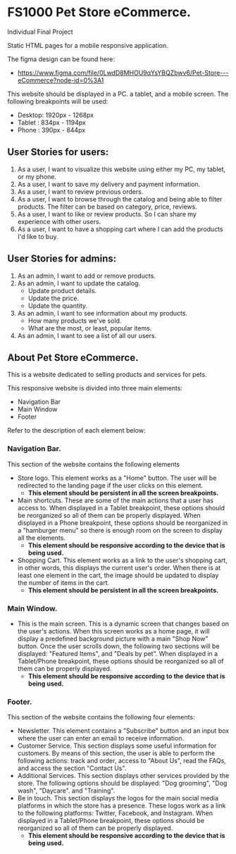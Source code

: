 # FS1000 Pet Store eCommerce.
Individual Final Project

Static HTML pages for a mobile responsive application.

The figma design can be found here:
- https://www.figma.com/file/0LwdD8MHOU9qYsYBQZbwv6/Pet-Store---eCommerce?node-id=0%3A1

This website should be displayed in a PC. a tablet, and a mobile screen.
The following breakpoints will be used:
- Desktop: 1920px - 1268px
- Tablet : 834px - 1194px
- Phone  : 390px - 844px

## User Stories for users:

1. As a user, I want to visualize this website using either my PC, my tablet, or my phone.
2. As a user, I want to save my delivery and payment information.
3. As a user, I want to review previous orders.
3. As a user, I want to browse through the catalog and being able to filter products.
   The filter can be based on category, price, reviews.
4. As a user, I want to like or review products. So I can share my experience with other users.
5. As a user, I want to have a shopping cart where I can add the products I'd like to buy.

## User Stories for admins:

1. As an admin, I want to add or remove products.
2. As an admin, I want to update the catalog.
    - Update product details.
    - Update the price.
    - Update the quantity.
3. As an admin, I want to see information about my products.
    - How many products we've sold.
    - What are the most, or least, popular items.
4. As an admin, I want to see a list of all our users.


## About Pet Store eCommerce.

This is a website dedicated to selling products and services for pets.

This responsive website is divided into three main elements:
- Navigation Bar
- Main Window
- Footer

Refer to the description of each element below:

### Navigation Bar.
This section of the website contains the following elements
- Store logo. This element works as a "Home" button. The user will be redirected to the landing page if the user clicks on this element.
  - **This element should be persistent in all the screen breakpoints.**
- Main shortcuts. These are some of the main actions that a user has access to. When displayed in a Tablet breakpoint, these options should be reorganized so all of them can be properly displayed. When displayed in a Phone breakpoint, these options should be reorganized in a "hamburger menu" so there is enough room on the screen to display all the elements.
  - **This element should be responsive according to the device that is being used.**
- Shopping Cart. This element works as a link to the user's shopping cart, in other words, this displays the current user's order. When there is at least one element in the cart, the image should be updated to display the number of items in the cart.
  - **This element should be persistent in all the screen breakpoints.**

### Main Window.
- This is the main screen. This is a dynamic screen that changes based on the user's actions. When this screen works as a home page, it will display a predefined background picture with a main "Shop Now" button. Once the user scrolls down, the following two sections will be displayed: "Featured Items", and "Deals by pet". When displayed in a Tablet/Phone breakpoint, these options should be reorganized so all of them can be properly displayed.
  - **This element should be responsive according to the device that is being used.**
### Footer.
This section of the website contains the following four elements:
- Newsletter. This element contains a "Subscribe" button and an input box where the user can enter an email to receive information.
- Customer Service. This section displays some useful information for customers. By means of this section, the user is able to perform the following actions: track and order, access to "About Us", read the FAQs, and access the section "Contact Us".
- Additional Services. This section displays other services provided by the store. The following options should be displayed: "Dog grooming", "Dog wash", "Daycare". and "Training".
- Be in touch. This section displays the logos for the main social media platforms in which the store has a presence. These logos work as a link to the following platforms: Twitter, Facebook, and Instagram.
When displayed in a Tablet/Phone breakpoint, these options should be reorganized so all of them can be properly displayed.
  - **This element should be responsive according to the device that is being used.**
